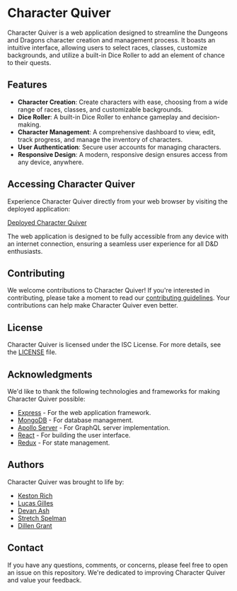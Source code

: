 # Character Quiver

Character Quiver is a web application designed to streamline the Dungeons and Dragons character creation and management process. It boasts an intuitive interface, allowing users to select races, classes, customize backgrounds, and utilize a built-in Dice Roller to add an element of chance to their quests.

## Features

- **Character Creation**: Create characters with ease, choosing from a wide range of races, classes, and customizable backgrounds.
- **Dice Roller**: A built-in Dice Roller to enhance gameplay and decision-making.
- **Character Management**: A comprehensive dashboard to view, edit, track progress, and manage the inventory of characters.
- **User Authentication**: Secure user accounts for managing characters.
- **Responsive Design**: A modern, responsive design ensures access from any device, anywhere.

## Accessing Character Quiver

Experience Character Quiver directly from your web browser by visiting the deployed application:

[Deployed Character Quiver](https://character-quiver.onrender.com)

The web application is designed to be fully accessible from any device with an internet connection, ensuring a seamless user experience for all D&D enthusiasts.

## Contributing

We welcome contributions to Character Quiver! If you're interested in contributing, please take a moment to read our [contributing guidelines](CONTRIBUTING.md). Your contributions can help make Character Quiver even better.

## License

Character Quiver is licensed under the ISC License. For more details, see the [LICENSE](LICENSE) file.

## Acknowledgments

We'd like to thank the following technologies and frameworks for making Character Quiver possible:

- [Express](https://expressjs.com/) - For the web application framework.
- [MongoDB](https://www.mongodb.com/) - For database management.
- [Apollo Server](https://www.apollographql.com/docs/apollo-server/) - For GraphQL server implementation.
- [React](https://reactjs.org/) - For building the user interface.
- [Redux](https://redux.js.org/) - For state management.

## Authors

Character Quiver was brought to life by:

- [Keston Rich](https://github.com/Krich2022)
- [Lucas Gilles](https://github.com/LonliLucas)
- [Devan Ash](https://github.com/DAsh365)
- [Stretch Spelman](https://github.com/StretchSpelman)
- [Dillen Grant](https://github.com/DillenGrant)

## Contact

If you have any questions, comments, or concerns, please feel free to open an issue on this repository. We're dedicated to improving Character Quiver and value your feedback.
